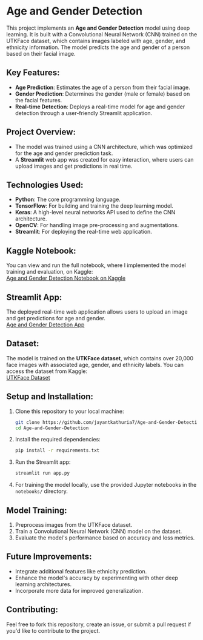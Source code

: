 # Age and Gender Detection

This project implements an **Age and Gender Detection** model using deep learning. It is built with a Convolutional Neural Network (CNN) trained on the UTKFace dataset, which contains images labeled with age, gender, and ethnicity information. The model predicts the age and gender of a person based on their facial image.

## Key Features:
- **Age Prediction**: Estimates the age of a person from their facial image.
- **Gender Prediction**: Determines the gender (male or female) based on the facial features.
- **Real-time Detection**: Deploys a real-time model for age and gender detection through a user-friendly Streamlit application.

## Project Overview:
- The model was trained using a CNN architecture, which was optimized for the age and gender prediction task.
- A **Streamlit** web app was created for easy interaction, where users can upload images and get predictions in real time.
  
## **Technologies Used**:
- **Python**: The core programming language.
- **TensorFlow**: For building and training the deep learning model.
- **Keras**: A high-level neural networks API used to define the CNN architecture.
- **OpenCV**: For handling image pre-processing and augmentations.
- **Streamlit**: For deploying the real-time web application.
  
## **Kaggle Notebook**:
You can view and run the full notebook, where I implemented the model training and evaluation, on Kaggle:  
[Age and Gender Detection Notebook on Kaggle](https://www.kaggle.com/code/jayantkathuria/age-and-gender-detection)

## **Streamlit App**:
The deployed real-time web application allows users to upload an image and get predictions for age and gender.  
[Age and Gender Detection App](https://age-gender-detection.streamlit.app/)

## **Dataset**:
The model is trained on the **UTKFace dataset**, which contains over 20,000 face images with associated age, gender, and ethnicity labels. You can access the dataset from Kaggle:  
[UTKFace Dataset](https://www.kaggle.com/datasets/jangedoo/utkface-new)

## **Setup and Installation**:
1. Clone this repository to your local machine:
    ```bash
    git clone https://github.com/jayantkathuria7/Age-and-Gender-Detection.git
    cd Age-and-Gender-Detection
    ```

2. Install the required dependencies:
    ```bash
    pip install -r requirements.txt
    ```

3. Run the Streamlit app:
    ```bash
    streamlit run app.py
    ```

4. For training the model locally, use the provided Jupyter notebooks in the `notebooks/` directory.

## **Model Training**:
1. Preprocess images from the UTKFace dataset.
2. Train a Convolutional Neural Network (CNN) model on the dataset.
3. Evaluate the model's performance based on accuracy and loss metrics.

## **Future Improvements**:
- Integrate additional features like ethnicity prediction.
- Enhance the model's accuracy by experimenting with other deep learning architectures.
- Incorporate more data for improved generalization.
  
## **Contributing**:
Feel free to fork this repository, create an issue, or submit a pull request if you'd like to contribute to the project.
